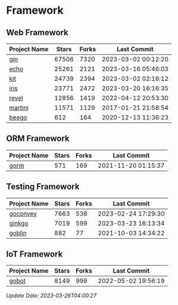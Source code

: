 # Framework

## Web Framework
| Project Name | Stars | Forks | Last Commit |
| ------------ | ----- | ----- | ----------- |
| [gin](https://github.com/gin-gonic/gin) | 67506 | 7320 | 2023-03-02 00:12:20 |
| [echo](https://github.com/labstack/echo) | 25261 | 2121 | 2023-03-16 05:46:03 |
| [kit](https://github.com/go-kit/kit) | 24739 | 2394 | 2023-03-02 02:16:12 |
| [iris](https://github.com/kataras/iris) | 23771 | 2472 | 2023-03-20 16:16:35 |
| [revel](https://github.com/revel/revel) | 12856 | 1419 | 2022-04-12 20:53:30 |
| [martini](https://github.com/go-martini/martini) | 11571 | 1129 | 2017-01-21 21:58:54 |
| [beego](https://github.com/astaxie/beego) | 612 | 164 | 2020-12-13 11:36:23 |

## ORM Framework
| Project Name | Stars | Forks | Last Commit |
| ------------ | ----- | ----- | ----------- |
| [gorm](https://github.com/jinzhu/gorm) | 571 | 169 | 2021-11-20 01:15:37 |

## Testing Framework
| Project Name | Stars | Forks | Last Commit |
| ------------ | ----- | ----- | ----------- |
| [goconvey](https://github.com/smartystreets/goconvey) | 7663 | 538 | 2023-02-24 17:29:30 |
| [ginkgo](https://github.com/onsi/ginkgo) | 7019 | 599 | 2023-03-23 16:13:34 |
| [goblin](https://github.com/franela/goblin) | 882 | 77 | 2021-10-03 14:34:22 |

## IoT Framework
| Project Name | Stars | Forks | Last Commit |
| ------------ | ----- | ----- | ----------- |
| [gobot](https://github.com/hybridgroup/gobot) | 8149 | 999 | 2022-05-02 19:56:19 |

*Update Date: 2023-03-26T04:00:27*